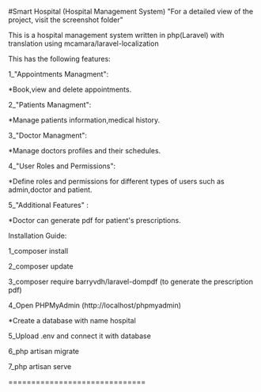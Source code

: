 #Smart Hospital (Hospital Management System) 
"For a detailed view of the project, visit the screenshot folder"

This is a hospital management system written in php(Laravel) with translation using mcamara/laravel-localization


This has the following features:

1_"Appointments Managment": 

*Book,view and delete appointments.

2_"Patients Managment": 

*Manage patients information,medical history.

3_"Doctor Managment": 

*Manage doctors profiles and their schedules.

4_"User Roles and Permissions":

*Define roles and permissions for different types of users such as admin,doctor and patient.

5_"Additional Features" : 

*Doctor can generate pdf for patient's prescriptions.



Installation Guide: 

1_composer install

2_composer update

3_composer require barryvdh/laravel-dompdf (to generate the prescription pdf)

4_Open PHPMyAdmin (http://localhost/phpmyadmin)

  *Create a database with name hospital

5_Upload .env and connect it with database

6_php artisan migrate 

7_php artisan serve 

==============================
